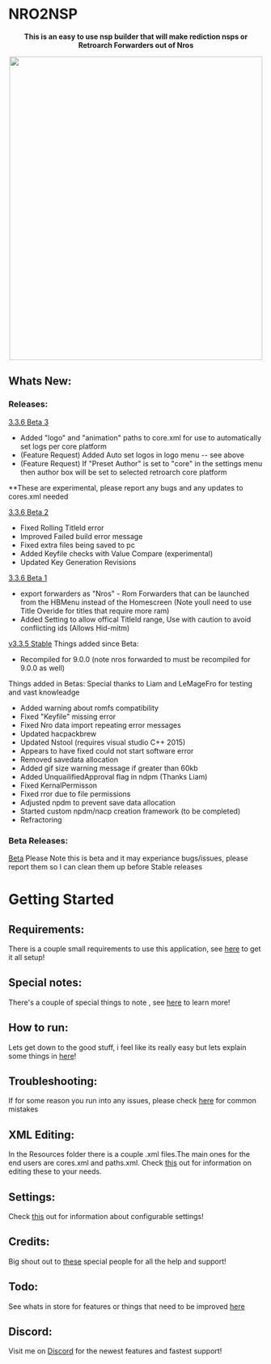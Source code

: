   # NRO2NSP
<p align="center">
    <b> This is an easy to use nsp builder that will make rediction nsps or Retroarch Forwarders out of Nros</b><br>
</p>
<p align="center"> 
<img src="https://github.com/Root-MtX/Nro2Nsp/blob/master/Images/themedMenu.JPG?raw=true" width="500" height="600">
</p>

## Whats New:

### Releases:
[3.3.6 Beta 3](https://github.com/Root-MtX/Nro2Nsp/releases/download/3.3.6Beta3/Nro2Nsp.3.3.6.-.Beta.3.zip)

- Added "logo" and "animation" paths to core.xml for use to automatically set logs per core platform
- (Feature Request) Added Auto set logos in logo menu -- see above
- (Feature Request) If "Preset Author" is set to "core" in the settings menu then author box will be set to selected retroarch core platform

**These are experimental, please report any bugs and any updates to cores.xml needed


[3.3.6 Beta 2](https://github.com/Root-MtX/Nro2Nsp/releases/download/3.3.6Beta2/Nro2Nsp.3.3.6.-.Beta.2.zip)
- Fixed Rolling TitleId error
- Improved Failed build error message
- Fixed extra files being saved to pc
- Added Keyfile checks with Value Compare (experimental)
- Updated Key Generation Revisions

[3.3.6 Beta 1](https://github.com/Root-MtX/Nro2Nsp/raw/master/Releases/Betas/Nro2Nsp%203.3.6%20-%20Beta%201.zip)
- export forwarders as "Nros" - Rom Forwarders that can be launched from the HBMenu instead of the Homescreen (Note youll need to use Title Overide for titles that require more ram)
- Added Setting to allow offical TitleId range, Use with caution to avoid conflicting ids (Allows Hid-mitm)

[v3.3.5 Stable](https://github.com/Root-MtX/Nro2Nsp/releases/tag/3.3.5)
Things added since Beta:
- Recompiled for 9.0.0 (note nros forwarded to must be recompiled for 9.0.0 as well)

Things added in Betas:
Special thanks to Liam and LeMageFro for testing and vast knowleadge
- Added warning about romfs compatibility
- Fixed "Keyfile" missing error
- Fixed Nro data import repeating error messages
- Updated hacpackbrew
- Updated Nstool (requires visual studio C++ 2015)
- Appears to have fixed could not start software error
- Removed savedata allocation
- Added gif size warning message if greater than 60kb
- Added UnquailifiedApproval flag in ndpm (Thanks Liam)
- Fixed KernalPermisson
- Fixed rror due to file permissions
- Adjusted npdm to prevent save data allocation
- Started custom npdm/nacp creation framework (to be completed)
- Refractoring

### Beta Releases:
[Beta](https://github.com/Root-MtX/Nro2Nsp/tree/master/Releases/Betas)
Please Note this is beta and it may experiance bugs/issues, please report them so I can clean them up before Stable releases

# Getting Started
## Requirements: 
There is a couple small requirements to use this application, see [here](https://github.com/Root-MtX/Nro2Nsp/wiki/Requirements) to get it all setup!

## Special notes:
There's a couple of special things to note , see [here](https://github.com/Root-MtX/Nro2Nsp/wiki/Special-Notes) to learn more!

## How to run:
Lets get down to the good stuff, i feel like its really easy but lets explain some things in [here](https://github.com/Root-MtX/Nro2Nsp/wiki/Use)!

## Troubleshooting:
If for some reason you run into any issues, please check [here](https://github.com/Root-MtX/Nro2Nsp/wiki/Troubleshooting) for common mistakes

## XML Editing:
In the Resources folder there is a couple .xml files.The main ones for the end users are cores.xml and paths.xml. Check [this](https://github.com/Root-MtX/Nro2Nsp/wiki/Xml-Editing) out for information on editing these to your needs.

## Settings:
Check [this](https://github.com/Root-MtX/Nro2Nsp/wiki/Settings) out for information about configurable settings!

## Credits: 
Big shout out to [these](https://github.com/Root-MtX/Nro2Nsp/wiki/Credits) special people for all the help and support! 	

## Todo:
See whats in store for features or things that need to be improved [here](https://github.com/Root-MtX/Nro2Nsp/wiki/Todo)

## Discord: 
Visit me on [Discord](https://discord.gg/yTSfphh) for the newest features and fastest support!

